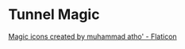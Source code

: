 # Tunnel Magic

<a href="https://www.flaticon.com/free-icons/magic" title="magic icons">Magic icons created by muhammad atho' - Flaticon</a>

